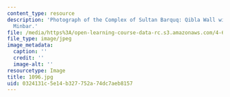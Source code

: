 ```yaml
---
content_type: resource
description: 'Photograph of the Complex of Sultan Barquq: Qibla Wall with Mihrab and
  Minbar.'
file: /media/https%3A/open-learning-course-data-rc.s3.amazonaws.com/4-615-the-architecture-of-cairo-spring-2002/0324131c5e14b327752a74dc7aeb8157_1096.jpg
file_type: image/jpeg
image_metadata:
  caption: ''
  credit: ''
  image-alt: ''
resourcetype: Image
title: 1096.jpg
uid: 0324131c-5e14-b327-752a-74dc7aeb8157
---
```

